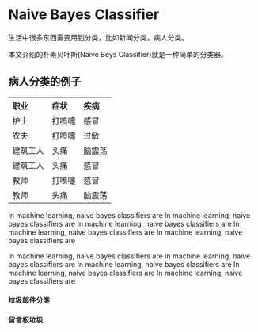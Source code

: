 <h1>Naive Bayes Classifier</h1>

<p>
生活中很多东西需要用到分类，比如新闻分类，病人分类。</p>

<p>本文介绍的朴素贝叶斯(Naive Beys Classifier)就是一种简单的分类器。</p>


<h2>病人分类的例子</h2>
<table style="text-align:left;">
    <tr>
        <th>职业</th>
        <th>症状</th>
        <th>疾病</th>
    </tr>
    <tr>
        <td>护士</td>
        <td>打喷嚏</td>
        <td>感冒</tdth>
    </tr>
    <tr>
        <td>农夫</td>
        <td>打喷嚏</td>
        <td>过敏</tdth>
    </tr>
    <tr>
        <td>建筑工人</td>
        <td>头痛</td>
        <td>脑震荡</tdth>
    </tr>
    <tr>
        <td>建筑工人</td>
        <td>头痛</td>
        <td>感冒</tdth>
    </tr>
    <tr>
        <td>教师</td>
        <td>打喷嚏</td>
        <td>感冒</tdth>
    </tr>
    <tr>
        <td>教师</td>
        <td>头痛</td>
        <td>脑震荡</td>
    </tr>
</table>
<p>
    In machine learning, naive bayes classifiers are 
    In machine learning, naive bayes classifiers are 
    In machine learning, naive bayes classifiers are 
    In machine learning, naive bayes classifiers are 
    In machine learning, naive bayes classifiers are 
</p>

<p>
    In machine learning, naive bayes classifiers are 
    In machine learning, naive bayes classifiers are 
    In machine learning, naive bayes classifiers are 
    In machine learning, naive bayes classifiers are 
    In machine learning, naive bayes classifiers are 
</p>

<h4>垃圾邮件分类</h4>
<p></p>

<h4>留言板垃圾</h4>
